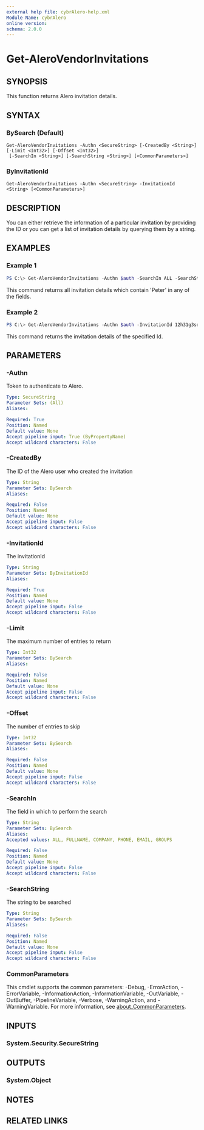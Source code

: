```yaml
---
external help file: cybrAlero-help.xml
Module Name: cybrAlero
online version:
schema: 2.0.0
---
```


# Get-AleroVendorInvitations

## SYNOPSIS
This function returns Alero invitation details.

## SYNTAX

### BySearch (Default)
```
Get-AleroVendorInvitations -Authn <SecureString> [-CreatedBy <String>] [-Limit <Int32>] [-Offset <Int32>]
 [-SearchIn <String>] [-SearchString <String>] [<CommonParameters>]
```

### ByInvitationId
```
Get-AleroVendorInvitations -Authn <SecureString> -InvitationId <String> [<CommonParameters>]
```

## DESCRIPTION
You can either retrieve the information of a particular invitation by providing the ID or you can get a list of invitation details by querying them by a string.

## EXAMPLES

### Example 1
```powershell
PS C:\> Get-AleroVendorInvitations -Authn $auth -SearchIn ALL -SearchString Peter
```

This command returns all invitation details which contain 'Peter' in any of the fields.

### Example 2
```powershell
PS C:\> Get-AleroVendorInvitations -Authn $auth -InvitationId 12h31g3sdlkcjs078f6
```

This command returns the invitation details of the specified Id.

## PARAMETERS

### -Authn
Token to authenticate to Alero.

```yaml
Type: SecureString
Parameter Sets: (All)
Aliases:

Required: True
Position: Named
Default value: None
Accept pipeline input: True (ByPropertyName)
Accept wildcard characters: False
```

### -CreatedBy
The ID of the Alero user who created the invitation

```yaml
Type: String
Parameter Sets: BySearch
Aliases:

Required: False
Position: Named
Default value: None
Accept pipeline input: False
Accept wildcard characters: False
```

### -InvitationId
The invitationId

```yaml
Type: String
Parameter Sets: ByInvitationId
Aliases:

Required: True
Position: Named
Default value: None
Accept pipeline input: False
Accept wildcard characters: False
```

### -Limit
The maximum number of entries to return

```yaml
Type: Int32
Parameter Sets: BySearch
Aliases:

Required: False
Position: Named
Default value: None
Accept pipeline input: False
Accept wildcard characters: False
```

### -Offset
The number of entries to skip

```yaml
Type: Int32
Parameter Sets: BySearch
Aliases:

Required: False
Position: Named
Default value: None
Accept pipeline input: False
Accept wildcard characters: False
```

### -SearchIn
The field in which to perform the search

```yaml
Type: String
Parameter Sets: BySearch
Aliases:
Accepted values: ALL, FULLNAME, COMPANY, PHONE, EMAIL, GROUPS

Required: False
Position: Named
Default value: None
Accept pipeline input: False
Accept wildcard characters: False
```

### -SearchString
The string to be searched

```yaml
Type: String
Parameter Sets: BySearch
Aliases:

Required: False
Position: Named
Default value: None
Accept pipeline input: False
Accept wildcard characters: False
```

### CommonParameters
This cmdlet supports the common parameters: -Debug, -ErrorAction, -ErrorVariable, -InformationAction, -InformationVariable, -OutVariable, -OutBuffer, -PipelineVariable, -Verbose, -WarningAction, and -WarningVariable. For more information, see [about_CommonParameters](http://go.microsoft.com/fwlink/?LinkID=113216).

## INPUTS

### System.Security.SecureString

## OUTPUTS

### System.Object
## NOTES

## RELATED LINKS
